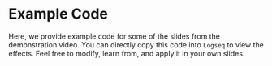 # Example Code

Here, we provide example code for some of the slides from the demonstration video. You can directly copy this code into `Logseq` to view the effects. Feel free to modify, learn from, and apply it in your own slides.

